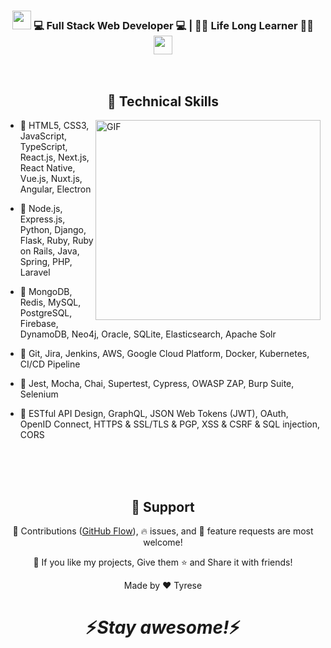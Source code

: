 <div align="center">
<!--    <h1>Hi there, I'm <a href="#">Tyrese Jin</a> <img src="https://media.giphy.com/media/hvRJCLFzcasrR4ia7z/giphy.gif" width="25px"> </h1> -->
</div>



<div align="center">
<h3><img src="https://media.giphy.com/media/WUlplcMpOCEmTGBtBW/giphy.gif" width="30"> 💻 Full Stack Web Developer 💻 | 👨‍⚖️ Life Long Learner 👨‍⚖️ <img src="https://media.giphy.com/media/WUlplcMpOCEmTGBtBW/giphy.gif" width="30"></h3>
</div>

<br />

<h2 align="center">🌟 Technical Skills</h2>

<img align="right" height="320px" width="360px" alt="GIF" src="https://media.giphy.com/media/3FjEPbKqEPhPpmC8uY/giphy.gif" />

 - 🥀 HTML5, CSS3, JavaScript, TypeScript, React.js, Next.js, React Native, Vue.js, Nuxt.js, Angular, Electron
 
 - 🚀 Node.js, Express.js, Python, Django, Flask, Ruby, Ruby on Rails, Java, Spring, PHP, Laravel
 
 - 🏰 MongoDB, Redis, MySQL, PostgreSQL, Firebase, DynamoDB, Neo4j, Oracle, SQLite, Elasticsearch, Apache Solr
  
 - 🛫 Git, Jira, Jenkins, AWS, Google Cloud Platform, Docker, Kubernetes, CI/CD Pipeline
 
 - 🔭 Jest, Mocha, Chai, Supertest, Cypress, OWASP ZAP, Burp Suite, Selenium
 
 - 🏯 ESTful API Design, GraphQL, JSON Web Tokens (JWT), OAuth, OpenID Connect, HTTPS & SSL/TLS & PGP, XSS & CSRF & SQL injection, CORS
 
<br />
<br />
<br />

<h2 align="center">🤝 Support</h2>

<p align="center">🎀 Contributions (<a href="https://guides.github.com/introduction/flow" title="GitHub flow">GitHub Flow</a>), 🔥 issues, and 🥮 feature requests are most welcome!</p>

<p align="center">💙 If you like my projects, Give them ⭐ and Share it with friends!</p>
</p>
<p align="center">Made by ❤️ Tyrese</p>

<h1 align='center'>⚡️<i>Stay awesome!</i>⚡️</h1>
